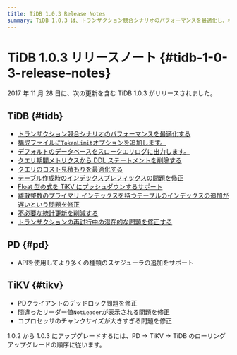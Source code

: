 ```yaml
---
title: TiDB 1.0.3 Release Notes
summary: TiDB 1.0.3 は、トランザクション競合シナリオのパフォーマンスを最適化し、構成ファイルにTokenLimitオプションを追加します。また、デフォルトのデータベースをスロークエリログに出力し、クエリ期間メトリクスから DDL ステートメントを削除します。PDはAPIを使用してより多くの種類のスケジューラの追加をサポートし、TiKVはさまざまな問題を修正しました。1.0.2 から 1.0.3 にアップグレードするには、PD -&gt; TiKV -&gt; TiDB のローリング アップグレードの順序に従います。
---
```


# TiDB 1.0.3 リリースノート {#tidb-1-0-3-release-notes}

2017 年 11 月 28 日に、次の更新を含む TiDB 1.0.3 がリリースされました。

## TiDB {#tidb}

-   [トランザクション競合シナリオのパフォーマンスを最適化する](https://github.com/pingcap/tidb/pull/5051)
-   [構成ファイルに`TokenLimit`オプションを追加します。](https://github.com/pingcap/tidb/pull/5107)
-   [デフォルトのデータベースをスロークエリログに出力します。](https://github.com/pingcap/tidb/pull/5107)
-   [クエリ期間メトリクスから DDL ステートメントを削除する](https://github.com/pingcap/tidb/pull/5107)
-   [クエリのコスト見積もりを最適化する](https://github.com/pingcap/tidb/pull/5140)
-   [テーブル作成時のインデックスプレフィックスの問題を修正](https://github.com/pingcap/tidb/pull/5149)
-   [Float 型の式を TiKV にプッシュダウンするサポート](https://github.com/pingcap/tidb/pull/5153)
-   [離散整数のプライマリ インデックスを持つテーブルのインデックスの追加が遅いという問題を修正](https://github.com/pingcap/tidb/pull/5155)
-   [不必要な統計更新を削減する](https://github.com/pingcap/tidb/pull/5164)
-   [トランザクションの再試行中の潜在的な問題を修正する](https://github.com/pingcap/tidb/pull/5219)

## PD {#pd}

-   APIを使用してより多くの種類のスケジューラの追加をサポート

## TiKV {#tikv}

-   PDクライアントのデッドロック問題を修正
-   間違ったリーダー値`NotLeader`が表示される問題を修正
-   コプロセッサのチャンクサイズが大きすぎる問題を修正

1.0.2 から 1.0.3 にアップグレードするには、PD -&gt; TiKV -&gt; TiDB のローリング アップグレードの順序に従います。
